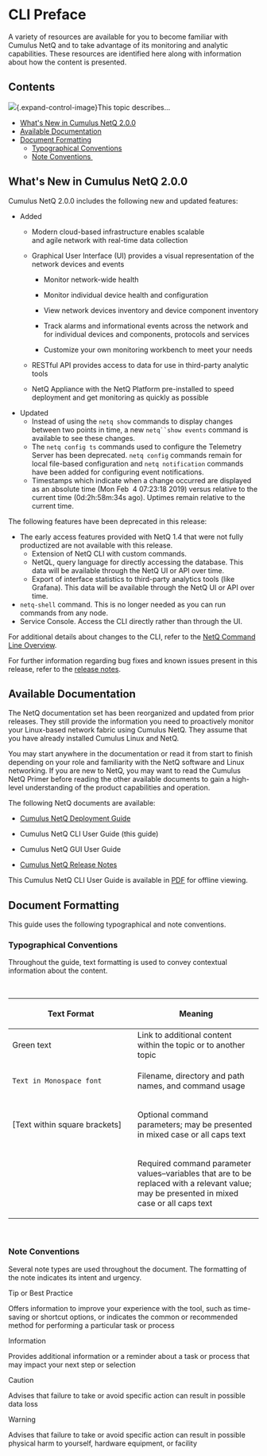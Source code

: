 # CLI Preface

A variety of resources are available for you to become familiar with
Cumulus NetQ and to take advantage of its monitoring and analytic
capabilities. These resources are identified here along with information
about how the content is presented.

## Contents

![](images/icons/grey_arrow_down.png){.expand-control-image}This topic
describes...

-   [What's New in Cumulus NetQ
    2.0.0](#CLIPreface-What'sNewinCumulusNetQ2.0.0)
-   [Available Documentation](#CLIPreface-AvailableDocumentation)
-   [Document Formatting](#CLIPreface-DocumentFormatting)
    -   [Typographical
        Conventions](#CLIPreface-TypographicalConventions)
    -   [Note Conventions ](#CLIPreface-NoteConventions)

## What's New in Cumulus NetQ 2.0.0

Cumulus NetQ 2.0.0 includes the following new and updated features:

-   Added
    -   Modern cloud-based infrastructure enables scalable
        and agile network with real-time data collection
    -   Graphical User Interface (UI) provides a visual representation
        of the network devices and events
        -   Monitor network-wide health
        -   Monitor individual device health and configuration
        -   View network devices inventory and device component
            inventory

        -   Track alarms and informational events across the network and
            for individual devices and components, protocols and
            services

        -   Customize your own monitoring workbench to meet your needs

    -   RESTful API provides access to data for use in third-party
        analytic tools
    -   NetQ Appliance with the NetQ Platform pre-installed to speed
        deployment and get monitoring as quickly as possible
-   Updated
    -   Instead of using the `netq show` commands to display changes
        between two points in time, a new `netq``show events` command is
        available to see these changes.
    -   The `netq config ts` commands used to configure the Telemetry
        Server has been deprecated. `netq config` commands remain for
        local file-based configuration and `netq notification` commands
        have been added for configuring event notifications.
    -   Timestamps which indicate when a change occurred are displayed
        as an absolute time (Mon Feb  4 07:23:18 2019) versus relative
        to the current time (0d:2h:58m:34s ago). Uptimes remain relative
        to the current time.

The following features have been deprecated in this release:

-   The early access features provided with NetQ 1.4 that were not fully
    productized are not available with this release. 
    -   Extension of NetQ CLI with custom commands.
    -   NetQL, query language for directly accessing the database. This
        data will be available through the NetQ UI or API over time.
    -   Export of interface statistics to third-party analytics tools
        (like Grafana). This data will be available through the NetQ UI
        or API over time.
-   `netq-shell` command. This is no longer needed as you can run
    commands from any node.
-   Service Console. Access the CLI directly rather than through the UI.

For additional details about changes to the CLI, refer to the [NetQ
Command Line
Overview](https://docs.cumulusnetworks.com/display/NETQ20DRAFT/NetQ+Command+Line+Overview).

For further information regarding bug fixes and known issues present in
this release, refer to the [release
notes](https://wiki.cumulusnetworks.com/display/PC/NetQ+2.0+EA+User+Documentation). 

## Available Documentation

The NetQ documentation set has been reorganized and updated from prior
releases. They still provide the information you need to
proactively monitor your Linux-based network fabric using Cumulus NetQ.
They assume that you have already installed Cumulus Linux and NetQ. 

You may start anywhere in the documentation or read it from start to
finish depending on your role and familiarity with the NetQ software and
Linux networking. If you are new to NetQ, you may want to read
the Cumulus NetQ Primer before reading the other available documents to
gain a high-level understanding of the product capabilities and
operation.

The following NetQ documents are available: 

-   [Cumulus NetQ Deployment Guide](Cumulus_NetQ_Deployment_Guide)
-   Cumulus NetQ CLI User Guide (this guide)
-   Cumulus NetQ GUI User Guide

-   [Cumulus NetQ Release
    Notes](https://wiki.cumulusnetworks.com/display/PC/NetQ+2.0+EA+User+Documentation)

This Cumulus NetQ CLI User Guide is available
in [PDF](https://wiki.cumulusnetworks.com/display/PC/NetQ+2.0+EA+User+Documentation)
for offline viewing.

## Document Formatting

This guide uses the following typographical and note conventions.

### Typographical Conventions

Throughout the guide, text formatting is used to convey contextual
information about the content.

 

<table>
<colgroup>
<col style="width: 50%" />
<col style="width: 50%" />
</colgroup>
<thead>
<tr class="header">
<th><div>
<p><strong>Text Format</strong></p>
</div></th>
<th><div>
<p><strong>Meaning</strong></p>
</div></th>
</tr>
</thead>
<tbody>
<tr class="odd">
<td><p>Green text</p></td>
<td>Link to additional content within the topic or to another topic</td>
</tr>
<tr class="even">
<td><p><code>Text in Monospace font</code></p></td>
<td><p>Filename, directory and path names, and command usage</p></td>
</tr>
<tr class="odd">
<td><p>[Text within square brackets]</p></td>
<td><p>Optional command parameters; may be presented in mixed case or all caps text</p></td>
</tr>
<tr class="even">
<td></td>
<td><p>Required command parameter values–variables that are to be replaced with a relevant value; may be presented in mixed case or all caps text</p></td>
</tr>
</tbody>
</table>

 

### Note Conventions 

Several note types are used throughout the document. The formatting of
the note indicates its intent and urgency.

Tip or Best Practice

Offers information to improve your experience with the tool, such as
time-saving or shortcut options, or indicates the common or recommended
method for performing a particular task or process

Information

Provides additional information or a reminder about a task or process
that may impact your next step or selection

Caution

Advises that failure to take or avoid specific action can result in
possible data loss

Warning

Advises that failure to take or avoid specific action can result in
possible physical harm to yourself, hardware equipment, or facility
